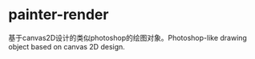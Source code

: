 # painter-render
基于canvas2D设计的类似photoshop的绘图对象。Photoshop-like drawing object based on canvas 2D design.
